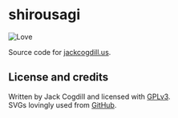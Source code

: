 # shirousagi

![Love](https://img.shields.io/badge/made%20with-%E2%9D%A4-ff69b4.svg?style=flat-square)

Source code for [jackcogdill.us](http://jackcogdill.us/).

## License and credits

Written by Jack Cogdill and licensed with [GPLv3](https://www.gnu.org/licenses/gpl.html).  
SVGs lovingly used from [GitHub](https://octicons.github.com/).
